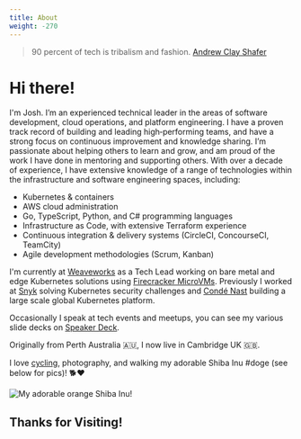 ```yaml
---
title: About
weight: -270
---
```


<blockquote> 90 percent of tech is tribalism and fashion. 
<span itemscope itemtype="http://schema.org/Person" class="cite">
  <span itemprop="author name"><a href="https://twitter.com/littleidea">Andrew Clay Shafer</a></span>
</span></blockquote>

# Hi there!

I'm Josh. I’m an experienced technical leader in the areas of software development, cloud operations, and platform engineering. I have a proven track record of building and leading high‐performing teams, and have a strong focus on continuous improvement and knowledge sharing. I’m passionate about helping others to learn and grow, and am proud of the work I have done in mentoring and supporting others. With over a decade of experience, I have extensive knowledge of a range of technologies within the infrastructure and software engineering spaces, including:

* Kubernetes & containers
* AWS cloud administration
* Go, TypeScript, Python, and C# programming languages
* Infrastructure as Code, with extensive Terraform experience
* Continuous integration & delivery systems (CircleCI, ConcourseCI, TeamCity)
* Agile development methodologies (Scrum, Kanban)

I'm currently at [Weaveworks](https://weave.works) as a Tech Lead working on bare metal and edge Kubernetes solutions using [Firecracker MicroVMs](https://firecracker-microvm.github.io/). Previously I worked at [Snyk](https://snyk.io) solving Kubernetes security challenges and [Condé Nast](https://condenast.com) building a large scale global Kubernetes platform.

Occasionally I speak at tech events and meetups, you can see my various slide decks on [Speaker Deck](https://speakerdeck.com/jmickey).

Originally from Perth Australia 🇦🇺, I now live in Cambridge UK 🇬🇧.

I love [cycling](https://www.strava.com/athletes/32368360), photography, and walking my adorable Shiba Inu #doge (see below for pics)! :dog2::heart:

![My adorable orange Shiba Inu!](/images/2019/05/puppy-images.png)

## Thanks for Visiting!

